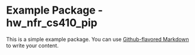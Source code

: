# Example Package - hw_nfr_cs410_pip

This is a simple example package. You can use
[Github-flavored Markdown](https://guides.github.com/features/mastering-markdown/)
to write your content.